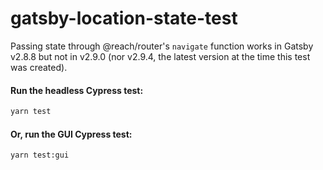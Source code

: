 # gatsby-location-state-test

Passing state through @reach/router's `navigate` function works in Gatsby v2.8.8
but not in v2.9.0 (nor v2.9.4, the latest version at the time this test was created).

#### Run the headless Cypress test:

```sh
yarn test
```

#### Or, run the GUI Cypress test:

```sh
yarn test:gui
```
